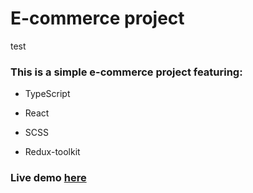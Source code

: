 # E-commerce project

test

### This is a simple e-commerce project featuring:

- TypeScript

- React

- SCSS

- Redux-toolkit

### Live demo [here](https://baby-store-alpha.vercel.app/)
